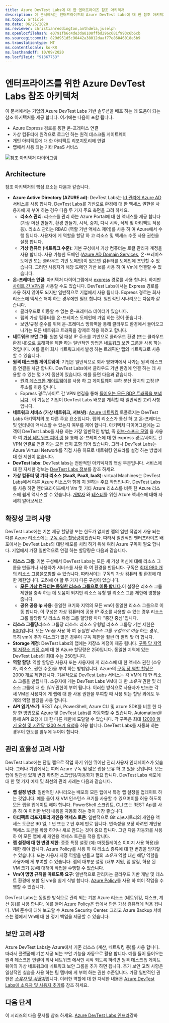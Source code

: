 ```yaml
---
title: Azure DevTest Labs에 대 한 엔터프라이즈 참조 아키텍처
description: 이 문서에서는 엔터프라이즈의 Azure DevTest Labs에 대 한 참조 아키텍처 지침을 제공 합니다.
ms.topic: article
ms.date: 06/26/2020
ms.reviewer: christianreddington,anthdela,juselph
ms.openlocfilehash: e0791fb6c4de3da8108ffbd296c681f993c6b6cb
ms.sourcegitcommit: 829d951d5c90442a38012daaf77e86046018e5b9
ms.translationtype: MT
ms.contentlocale: ko-KR
ms.lasthandoff: 10/09/2020
ms.locfileid: "91367753"
---
```

# <a name="azure-devtest-labs-reference-architecture-for-enterprises"></a>엔터프라이즈를 위한 Azure DevTest Labs 참조 아키텍처
이 문서에서는 기업의 Azure DevTest Labs 기반 솔루션을 배포 하는 데 도움이 되는 참조 아키텍처를 제공 합니다. 여기에는 다음이 포함 됩니다.
- Azure Express 경로를 통한 온-프레미스 연결
- 가상 컴퓨터에 원격으로 로그인 하는 원격 데스크톱 게이트웨이
- 개인 아티팩트에 대 한 아티팩트 리포지토리에 연결
- 랩에서 사용 되는 기타 PaaS 서비스

![참조 아키텍처 다이어그램](./media/devtest-lab-reference-architecture/reference-architecture.png)

## <a name="architecture"></a>Architecture
참조 아키텍처의 핵심 요소는 다음과 같습니다.

- **Azure Active Directory (AZURE ad)**: DevTest Labs는 [Id 관리에 Azure AD 서비스](../active-directory/fundamentals/active-directory-whatis.md)를 사용 합니다. DevTest Labs를 기반으로 환경에 대 한 액세스 권한을 사용자에 게 부여 하는 경우 다음 두 가지 주요 측면을 고려 하세요.
    - **리소스 관리**: 리소스를 관리 하는 Azure Portal에 대 한 액세스를 제공 합니다 (가상 머신 만들기, 환경 만들기, 시작, 중지, 다시 시작, 삭제 및 아티팩트 적용 등). 리소스 관리는 RBAC (역할 기반 액세스 제어)를 사용 하 여 Azure에서 수행 됩니다. 사용자에 게 역할을 할당 하 고 리소스 및 액세스 수준 사용 권한을 설정 합니다.
    - **가상 컴퓨터 (네트워크 수준)**: 기본 구성에서 가상 컴퓨터는 로컬 관리자 계정을 사용 합니다. 사용 가능한 도메인 ([Azure AD Domain Services](../active-directory-domain-services/overview.md), 온-프레미스 도메인 또는 클라우드 기반 도메인)이 있으면 컴퓨터를 도메인에 조인할 수 있습니다. 그러면 사용자가 해당 도메인 기반 id를 사용 하 여 Vm에 연결할 수 있습니다.
- **온-프레미스 연결**: 아키텍처 다이어그램에서 [express](../expressroute/expressroute-introduction.md) 경로를 사용 합니다. 하지만 [사이트 간 VPN](../vpn-gateway/vpn-gateway-about-vpn-gateway-settings.md)을 사용할 수도 있습니다. DevTest Labs에서는 Express 경로를 사용 하지 않아도 되지만 일반적으로 기업에서 사용 됩니다. Express 경로는 회사 리소스에 액세스 해야 하는 경우에만 필요 합니다. 일반적인 시나리오는 다음과 같습니다.
    - 클라우드로 이동할 수 없는 온-프레미스 데이터가 있습니다.
    - 랩의 가상 컴퓨터를 온-프레미스 도메인에 가입 하는 것이 좋습니다.
    - 보안/규정 준수를 위해 온-프레미스 방화벽을 통해 클라우드 환경에서 들어오고 나가는 모든 네트워크 트래픽을 강제로 적용 하려고 합니다.
- **네트워크 보안 그룹**: 원본 및 대상 IP 주소를 기반으로 클라우드 환경 (또는 클라우드 환경 내)으로 트래픽을 제한 하는 일반적인 방법은 [네트워크 보안 그룹](../virtual-network/security-overview.md)을 사용 하는 것입니다. 예를 들어 회사 네트워크에서 발생 하는 트래픽만 랩의 네트워크로 사용할 수 있습니다.
- **원격 데스크톱 게이트웨이**: 기업은 일반적으로 회사 방화벽에서 나가는 원격 데스크톱 연결을 차단 합니다. DevTest Labs에서 클라우드 기반 환경에 연결 하는 데 사용할 수 있는 몇 가지 옵션이 있습니다. 예를 들면 다음과 같습니다.
  - [원격 데스크톱 게이트웨이](/windows-server/remote/remote-desktop-services/desktop-hosting-logical-architecture)를 사용 하 고 게이트웨이 부하 분산 장치의 고정 IP 주소를 허용 합니다.
  - Express 경로/사이트 간 VPN 연결을 통해 [들어오는 모든 RDP 트래픽을 보냅니다](../vpn-gateway/vpn-gateway-forced-tunneling-rm.md) . 이 기능은 기업이 DevTest Labs 배포를 계획할 때 일반적인 고려 사항입니다.
- **네트워크 서비스 (가상 네트워크, 서브넷)**: [Azure 네트워킹](../networking/networking-overview.md) 토폴로지는 DevTest Labs 아키텍처의 또 다른 주요 요소입니다. 랩의 리소스가 통신 하 고 온-프레미스 및 인터넷에 액세스할 수 있는지 여부를 제어 합니다. 아키텍처 다이어그램에는 고객이 DevTest Labs를 사용 하는 가장 일반적인 방법, 즉 [허브-스포크 모델](/azure/architecture/reference-architectures/hybrid-networking/hub-spoke) 을 사용 하 여 [가상 네트워크 피어 링](../virtual-network/virtual-network-peering-overview.md) 을 통해 온-프레미스에 대 한 express 경로/사이트 간 VPN 연결로 연결 하는 모든 랩이 포함 되어 있습니다. 그러나 DevTest Labs는 Azure Virtual Network를 직접 사용 하므로 네트워킹 인프라를 설정 하는 방법에 대 한 제한이 없습니다.
- **DevTest labs**: DevTest labs는 전반적인 아키텍처의 핵심 부분입니다. 서비스에 대 한 자세한 정보는 [DevTest Labs 정보](devtest-lab-overview.md)를 참조 하세요.
- **가상 컴퓨터 및 기타 리소스 (SaaS, PaaS, IaaS)**: virtual Machines는 DevTest Labs에서 다른 Azure 리소스와 함께 지 원하는 주요 작업입니다. DevTest Labs를 사용 하면 엔터프라이즈에서 Vm 및 기타 Azure 리소스를 비롯 한 Azure 리소스에 쉽게 액세스할 수 있습니다. [개발자](devtest-lab-developer-lab.md) 와 [테스터](devtest-lab-test-env.md)를 위한 Azure 액세스에 대해 자세히 알아보세요.

## <a name="scalability-considerations"></a>확장성 고려 사항
DevTest Labs에는 기본 제공 할당량 또는 한도가 없지만 랩의 일반 작업에 사용 되는 다른 Azure 리소스에는 [구독 수준 할당량이](../azure-resource-manager/management/azure-subscription-service-limits.md)있습니다. 따라서 일반적인 엔터프라이즈 배포에서는 DevTest Labs의 대량 배포를 처리 하기 위해 여러 Azure 구독이 필요 합니다. 기업에서 가장 일반적으로 연결 하는 할당량은 다음과 같습니다.

- **리소스 그룹**: 기본 구성에서 DevTest Labs는 모든 새 가상 머신에 대해 리소스 그룹을 만들거나 사용자가 서비스를 사용 하 여 환경을 만듭니다. 구독은 [최대 980 개의 리소스 그룹을](../azure-resource-manager/management/azure-subscription-service-limits.md#subscription-limits)포함할 수 있습니다. 따라서이는 구독의 가상 컴퓨터 및 환경에 대 한 제한입니다. 고려해 야 할 두 가지 다른 구성이 있습니다.
    - **[모든 가상 컴퓨터는 동일한 리소스 그룹으로 이동 합니다](resource-group-control.md)**.이 설정은 리소스 그룹 제한을 충족 하는 데 도움이 되지만 리소스 유형 별 리소스 그룹 제한에 영향을 줍니다.
    - **공유 공용 Ip 사용**: 동일한 크기와 지역의 모든 vm이 동일한 리소스 그룹으로 이동 합니다. 이 구성은 가상 컴퓨터에 공용 IP 주소를 사용할 수 있는 경우 리소스 그룹 할당량 및 리소스 유형 그룹 할당량 마다 "중간 중심"입니다.
- **리소스 그룹당**리소스 그룹당 리소스: 리소스 유형별 리소스 그룹당 기본 제한은 [800](../azure-resource-manager/management/azure-subscription-service-limits.md#resource-group-limits)입니다.  모든 Vm을 사용 하 여 *동일한 리소스 그룹 구성으로 이동* 하는 경우, 특히 vm에 추가 디스크가 많은 경우이 구독 제한을 훨씬 더 빨리 맞 더 합니다.
- **Storage 계정**: DevTest Labs의 랩에는 저장소 계정이 제공 됩니다. [구독 당 지역별 저장소 계정 수](../azure-resource-manager/management/azure-subscription-service-limits.md#storage-limits)에 대 한 Azure 할당량은 250입니다. 동일한 지역에 있는 DevTest Labs의 최대 수는 250입니다.
- **역할 할당**: 역할 할당은 사용자 또는 사용자에 게 리소스에 대 한 액세스 권한 (소유자, 리소스, 권한 수준)을 부여 하는 방법입니다. Azure의 [구독 당 역할 할당은 2000 개로 제한](../azure-resource-manager/management/azure-subscription-service-limits.md#azure-role-based-access-control-limits)됩니다. 기본적으로 DevTest Labs 서비스는 각 VM에 대 한 리소스 그룹을 만듭니다. 소유자에 게는 DevTest Labs VM에 대 한 *소유자* 권한 및 리소스 그룹에 대 한 *읽기* 권한이 부여 됩니다. 이러한 방식으로 사용자가 만드는 각 새 VM은 사용자에 게 랩에 대 한 사용 권한을 부여할 때 사용 되는 할당 외에도 두 개의 역할 할당을 사용 합니다.
- **API 읽기/쓰기**: REST Api, PowerShell, Azure CLI 및 azure SDK를 비롯 한 다양 한 방법으로 Azure 및 DevTest Labs를 자동화할 수 있습니다. Automation을 통해 API 요청에 대 한 다른 제한에 도달할 수 있습니다. 각 구독은 최대 [12000 읽기 요청 및 시간당 1200 쓰기 요청](../azure-resource-manager/management/request-limits-and-throttling.md)을 허용 합니다. DevTest Labs를 자동화 하는 경우이 한도를 염두에 두어야 합니다.

## <a name="manageability-considerations"></a>관리 효율성 고려 사항
DevTest Labs에는 단일 랩으로 작업 하기 위한 뛰어난 관리 사용자 인터페이스가 있습니다. 그러나 기업에서는 여러 Azure 구독 및 많은 랩을 보유 하 고 있을 것입니다. 모든 랩에 일관성 있게 변경 하려면 스크립팅/자동화가 필요 합니다. DevTest Labs 배포에 대 한 몇 가지 예제 및 최선의 관리 사례는 다음과 같습니다.

- **랩 설정 변경**: 일반적인 시나리오는 배포의 모든 랩에서 특정 랩 설정을 업데이트 하는 것입니다. 예를 들어 새 VM 인스턴스 크기를 사용할 수 있으며이를 허용 하도록 모든 랩을 업데이트 해야 합니다. PowerShell 스크립트, CLI 또는 REST Api를 사용 하 여 이러한 변경 내용을 자동화 하는 것이 가장 좋습니다.  
- **아티팩트 리포지토리 개인용 액세스 토큰**: 일반적으로 Git 리포지토리의 개인용 액세스 토큰은 90 일, 1 년 또는 2 년 후에 만료 됩니다. 연속성을 보장 하려면 개인용 액세스 토큰을 확장 하거나 새로 만드는 것이 중요 합니다. 그런 다음 자동화를 사용 하 여 모든 랩에 새 개인용 액세스 토큰을 적용 합니다.
- **랩 설정에 대 한 변경 제한**: 종종 특정 설정 (예: 마켓플레이스 이미지 사용 허용)을 제한 해야 합니다. Azure Policy를 사용 하 여 리소스 종류에 대 한 변경을 방지할 수 있습니다. 또는 사용자 지정 역할을 만들고 랩의 *소유자* 역할 대신 해당 역할을 사용자에 게 부여할 수 있습니다. 랩의 대부분 설정 (내부 지원, 랩 알림, 허용 된 VM 크기 등)에 대해이 작업을 수행할 수 있습니다.
- **Vm이 명명 규칙을 따르도록 요구**: 일반적으로 관리자는 클라우드 기반 개발 및 테스트 환경에 포함 된 vm을 쉽게 식별 합니다. [Azure Policy](https://github.com/Azure/azure-policy/tree/master/samples/TextPatterns/allow-multiple-name-patterns)를 사용 하 여이 작업을 수행할 수 있습니다.

DevTest Labs는 동일한 방식으로 관리 되는 기본 Azure 리소스 (네트워킹, 디스크, 계산 등)를 사용 합니다. 예를 들어 Azure Policy은 랩에서 만든 가상 컴퓨터에 적용 됩니다. VM 준수에 대해 보고할 수 Azure Security Center. 그리고 Azure Backup 서비스는 랩에서 Vm에 대 한 정기 백업을 제공할 수 있습니다.

## <a name="security-considerations"></a>보안 고려 사항
Azure DevTest Labs는 Azure에서 기존 리소스 (계산, 네트워킹 등)를 사용 합니다. 따라서 플랫폼에 기본 제공 되는 보안 기능을 자동으로 활용 합니다. 예를 들어 들어오는 원격 데스크톱 연결이 회사 네트워크 에서만 시작 되도록 하려면 원격 데스크톱 게이트웨이의 가상 네트워크에 네트워크 보안 그룹을 추가 하면 됩니다. 추가 보안 고려 사항은 일상적인 실습을 사용 하는 팀 멤버에 게 부여 하는 권한 수준입니다. 가장 일반적인 권한은 [ *소유자* 및 *사용자*](devtest-lab-add-devtest-user.md)입니다. 이러한 역할에 대 한 자세한 내용은 [Azure DevTest Labs에 소유자 및 사용자 추가](devtest-lab-add-devtest-user.md)를 참조 하세요.

## <a name="next-steps"></a>다음 단계
이 시리즈의 다음 문서를 참조 하세요. [Azure DevTest Labs 인프라](devtest-lab-guidance-scale.md)강화
